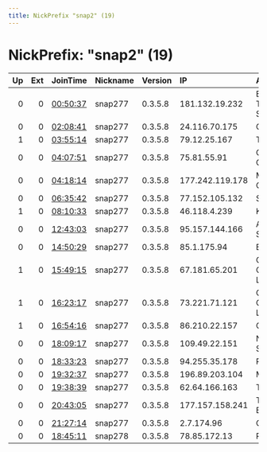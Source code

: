 ```yaml
---
title: NickPrefix "snap2" (19)
---
```


# NickPrefix: "snap2" (19)

|   Up |   Ext | JoinTime                                                                                            | Nickname   | Version   | IP              | AS                                 | CC   |   ORp |   Dirp | OS    | Contact   |   eFamMembers |
|-----:|------:|:----------------------------------------------------------------------------------------------------|:-----------|:----------|:----------------|:-----------------------------------|:-----|------:|-------:|:------|:----------|--------------:|
|    0 |     0 | [00:50:37](https://metrics.torproject.org/rs.html#details/321D3AF4E3FAC7F9941F7F7E67FCC1B5B8D1C055) | snap277    | 0.3.5.8   | 181.132.19.232  | EPM Telecomunicaciones S.A. E.S.P. | co   | 41519 |      0 | Linux | None      |             1 |
|    0 |     0 | [02:08:41](https://metrics.torproject.org/rs.html#details/A064E3C6BDEBBCC28B8EFE932E59E7CD7E7FC23E) | snap277    | 0.3.5.8   | 24.116.70.175   | Cable One                          | us   | 50000 |      0 | Linux | None      |             1 |
|    1 |     0 | [03:55:14](https://metrics.torproject.org/rs.html#details/9E7F7FBDBEBB3D62F23ADCF43161C5E57BFED044) | snap277    | 0.3.5.8   | 79.12.25.167    | Telecom Italia                     | it   | 35639 |      0 | Linux | None      |             1 |
|    0 |     0 | [04:07:51](https://metrics.torproject.org/rs.html#details/0B9CE211550C85D4F2E38E96EA97DD3D3BD362A9) | snap277    | 0.3.5.8   | 75.81.55.91     | Charter Communications Inc         | us   | 45589 |      0 | Linux | None      |             1 |
|    0 |     0 | [04:18:14](https://metrics.torproject.org/rs.html#details/3F85F6EDAFB307D6D4D9DDA11683933A184C8436) | snap277    | 0.3.5.8   | 177.242.119.178 | Mega Cable, S.A. de C.V.           | mx   | 37253 |      0 | Linux | None      |             1 |
|    0 |     0 | [06:35:42](https://metrics.torproject.org/rs.html#details/718E6000303275014585B41965B76A2949888DF4) | snap277    | 0.3.5.8   | 77.152.105.132  | SFR SA                             | fr   | 37803 |      0 | Linux | None      |             1 |
|    1 |     0 | [08:10:33](https://metrics.torproject.org/rs.html#details/990F3CE1306BCF09C3D71D7B838F357C67611A2E) | snap277    | 0.3.5.8   | 46.118.4.239    | Kyivstar PJSC                      | ua   | 43923 |      0 | Linux | None      |             1 |
|    0 |     0 | [12:43:03](https://metrics.torproject.org/rs.html#details/1093D3AAC782AE5E799E0D866CB32924F728B4CC) | snap277    | 0.3.5.8   | 95.157.144.166  | Armor Connectic SAS                | fr   | 43725 |      0 | Linux | None      |             1 |
|    0 |     0 | [14:50:29](https://metrics.torproject.org/rs.html#details/D05F130FF46F816D0CE603EB0568EE44468ED85D) | snap277    | 0.3.5.8   | 85.1.175.94     | Bluewin                            | ch   | 42253 |      0 | Linux | None      |             1 |
|    1 |     0 | [15:49:15](https://metrics.torproject.org/rs.html#details/F4710EEB7419F22D3F7E207DE546AB142DC16B8A) | snap277    | 0.3.5.8   | 67.181.65.201   | Comcast Cable Communications, LLC  | us   | 38463 |      0 | Linux | None      |             1 |
|    1 |     0 | [16:23:17](https://metrics.torproject.org/rs.html#details/2D47B20B636F104EAA655FC7E9837D3F704DF4CB) | snap277    | 0.3.5.8   | 73.221.71.121   | Comcast Cable Communications, LLC  | us   | 41303 |      0 | Linux | None      |             1 |
|    1 |     0 | [16:54:16](https://metrics.torproject.org/rs.html#details/1989BD7DD396FF73398ADB041304D012001965A8) | snap277    | 0.3.5.8   | 86.210.22.157   | Orange                             | fr   | 38283 |      0 | Linux | None      |             1 |
|    0 |     0 | [18:09:17](https://metrics.torproject.org/rs.html#details/A498372118A3AA72022859D68341B323F0A8734C) | snap277    | 0.3.5.8   | 109.49.22.151   | Nos Comunicacoes, S.A.             | pt   | 38277 |      0 | Linux | None      |             1 |
|    0 |     0 | [18:33:23](https://metrics.torproject.org/rs.html#details/2DEB4373C0C8AED2A706BCBF9C28DA4A09E23D1E) | snap277    | 0.3.5.8   | 94.255.35.178   | Rostelecom                         | ru   | 44381 |      0 | Linux | None      |             1 |
|    0 |     0 | [19:32:37](https://metrics.torproject.org/rs.html#details/2E01878ACF995A675D5CC6D513090D7F8DBE84E8) | snap277    | 0.3.5.8   | 196.89.203.104  | MT-MPLS                            | ma   | 45687 |      0 | Linux | None      |             1 |
|    0 |     0 | [19:38:39](https://metrics.torproject.org/rs.html#details/6AA95D40BA4EC7B7DE1681DE7FAE7A971BBEB11C) | snap277    | 0.3.5.8   | 62.64.166.163   | TalkTalk                           | gb   | 34847 |      0 | Linux | None      |             1 |
|    0 |     0 | [20:43:05](https://metrics.torproject.org/rs.html#details/2A569E3FA3FF81C17C736B3DE3A79E76ACE37207) | snap277    | 0.3.5.8   | 177.157.158.241 | TELEFu00D4NICA BRASIL S.A          | br   | 34117 |      0 | Linux | None      |             1 |
|    0 |     0 | [21:27:14](https://metrics.torproject.org/rs.html#details/FAE3B1BF9C9D18FA4F96AA8D4FD38F16BF32FFBD) | snap277    | 0.3.5.8   | 2.7.174.96      | Orange                             | fr   | 42441 |      0 | Linux | None      |             1 |
|    0 |     0 | [18:45:11](https://metrics.torproject.org/rs.html#details/CEAB0CBE57B29C8667091CAEDE131276412539A7) | snap278    | 0.3.5.8   | 78.85.172.13    | Rostelecom                         | ru   | 38087 |      0 | Linux | None      |             1 |
